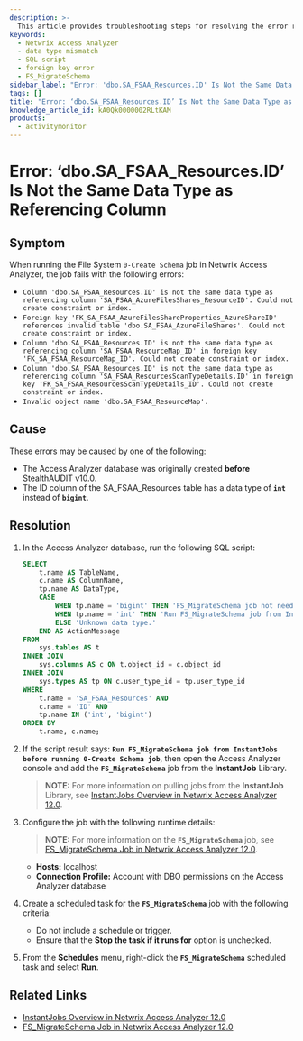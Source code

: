 ```yaml
---
description: >-
  This article provides troubleshooting steps for resolving the error related to data type mismatches in the Netwrix Access Analyzer.
keywords:
  - Netwrix Access Analyzer
  - data type mismatch
  - SQL script
  - foreign key error
  - FS_MigrateSchema
sidebar_label: "Error: 'dbo.SA_FSAA_Resources.ID' Is Not the Same Data Type as Referencing Column"
tags: []
title: "Error: ‘dbo.SA_FSAA_Resources.ID’ Is Not the Same Data Type as Referencing Column"
knowledge_article_id: kA0Qk0000002RLtKAM
products:
  - activitymonitor
---
```


# Error: ‘dbo.SA_FSAA_Resources.ID’ Is Not the Same Data Type as Referencing Column

## Symptom

When running the File System `0-Create Schema` job in Netwrix Access Analyzer, the job fails with the following errors:

- `Column 'dbo.SA_FSAA_Resources.ID' is not the same data type as referencing column 'SA_FSAA_AzureFilesShares_ResourceID'. Could not create constraint or index.`
- `Foreign key 'FK_SA_FSAA_AzureFilesShareProperties_AzureShareID' references invalid table 'dbo.SA_FSAA_AzureFileShares'. Could not create constraint or index.`
- `Column 'dbo.SA_FSAA_Resources.ID' is not the same data type as referencing column 'SA_FSAA_ResourceMap_ID' in foreign key 'FK_SA_FSAA_ResourceMap_ID'. Could not create constraint or index.`
- `Column 'dbo.SA_FSAA_Resources.ID' is not the same data type as referencing column 'SA_FSAA_ResourcesScanTypeDetails.ID' in foreign key 'FK_SA_FSAA_ResourcesScanTypeDetails_ID'. Could not create constraint or index.`
- `Invalid object name 'dbo.SA_FSAA_ResourceMap'.`

## Cause

These errors may be caused by one of the following:

- The Access Analyzer database was originally created **before** StealthAUDIT v10.0.
- The ID column of the SA_FSAA_Resources table has a data type of **`int`** instead of **`bigint`**.

## Resolution

1. In the Access Analyzer database, run the following SQL script:

   ```sql
   SELECT 
       t.name AS TableName,
       c.name AS ColumnName,
       tp.name AS DataType,
       CASE 
           WHEN tp.name = 'bigint' THEN 'FS_MigrateSchema job not needed.'
           WHEN tp.name = 'int' THEN 'Run FS_MigrateSchema job from InstantJobs before running 0.CreateSchema job.'
           ELSE 'Unknown data type.'
       END AS ActionMessage
   FROM 
       sys.tables AS t
   INNER JOIN 
       sys.columns AS c ON t.object_id = c.object_id
   INNER JOIN 
       sys.types AS tp ON c.user_type_id = tp.user_type_id
   WHERE 
       t.name = 'SA_FSAA_Resources' AND 
       c.name = 'ID' AND
       tp.name IN ('int', 'bigint')
   ORDER BY 
       t.name, c.name;
   ```

2. If the script result says: **`Run FS_MigrateSchema job from InstantJobs before running 0-Create Schema job`**, then open the Access Analyzer console and add the **`FS_MigrateSchema`** job from the **InstantJob** Library.

   > **NOTE:** For more information on pulling jobs from the **InstantJob** Library, see [InstantJobs Overview in Netwrix Access Analyzer 12.0](/docs/accessanalyzer/12.0/admin/jobs/instantjobs/overview).

3. Configure the job with the following runtime details:

   > **NOTE:** For more information on the **`FS_MigrateSchema`** job, see [FS_MigrateSchema Job in Netwrix Access Analyzer 12.0](/docs/accessanalyzer/12.0/admin/jobs/instantjobs/fs_migrateschema).

   - **Hosts:** localhost
   - **Connection Profile:** Account with DBO permissions on the Access Analyzer database

4. Create a scheduled task for the **`FS_MigrateSchema`** job with the following criteria:

   - Do not include a schedule or trigger.
   - Ensure that the **Stop the task if it runs for** option is unchecked.

5. From the **Schedules** menu, right-click the **`FS_MigrateSchema`** scheduled task and select **Run**.

## Related Links

- [InstantJobs Overview in Netwrix Access Analyzer 12.0](/docs/accessanalyzer/12.0/admin/jobs/instantjobs/overview)
- [FS_MigrateSchema Job in Netwrix Access Analyzer 12.0](/docs/accessanalyzer/12.0/admin/jobs/instantjobs/fs_migrateschema)